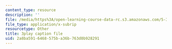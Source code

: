 ```yaml
---
content_type: resource
description: ''
file: /media/https%3A/open-learning-course-data-rc.s3.amazonaws.com/5-310-laboratory-chemistry-fall-2019/2a8ba5916468575ba36b763d0b928291_yiSZecIWBIc.vtt
file_type: application/x-subrip
resourcetype: Other
title: 3play caption file
uid: 2a8ba591-6468-575b-a36b-763d0b928291
---
```

